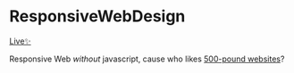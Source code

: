 # ResponsiveWebDesign
[Live✨](https://vrindavansanap.github.io/responsiveWebDesign/)

Responsive Web *without* javascript, cause who likes [500-pound websites](https://motherfuckingwebsite.com/)?
